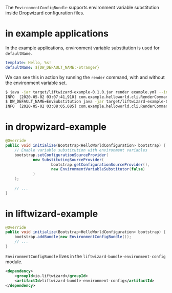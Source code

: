 The `EnvironmentConfigBundle` supports environment variable substitution inside Dropwizard configuration files.

# in example applications

In the example applications, environment variable substitution is used for `defaultName`.

```yaml
template: Hello, %s!
defaultName: ${DW_DEFAULT_NAME:-Stranger}
```

We can see this in action by running the `render` command, with and without the environment variable set.

```bash
$ java -jar target/liftwizard-example-0.1.0.jar render example.yml --include-default
INFO  [2020-05-02 03:07:41,910] com.example.helloworld.cli.RenderCommand: DEFAULT => Hello, Stranger!
$ DW_DEFAULT_NAME=EnvSubstitution java -jar target/liftwizard-example-0.1.0.jar render example.yml --include-default
INFO  [2020-05-02 03:08:05,685] com.example.helloworld.cli.RenderCommand: DEFAULT => Hello, EnvSubstitution!
```

# in dropwizard-example

```java
@Override
public void initialize(Bootstrap<HelloWorldConfiguration> bootstrap) {
    // Enable variable substitution with environment variables
    bootstrap.setConfigurationSourceProvider(
            new SubstitutingSourceProvider(
                    bootstrap.getConfigurationSourceProvider(),
                    new EnvironmentVariableSubstitutor(false)
            )
    );
 
    // ...
}
```

# in liftwizard-example

```java
@Override
public void initialize(Bootstrap<HelloWorldConfiguration> bootstrap) {
    bootstrap.addBundle(new EnvironmentConfigBundle());
    // ...
}
```

`EnvironmentConfigBundle` lives in the `liftwizard-bundle-environment-config` module.

```xml
<dependency>
    <groupId>io.liftwizard</groupId>
    <artifactId>liftwizard-bundle-environment-config</artifactId>
</dependency>
```

